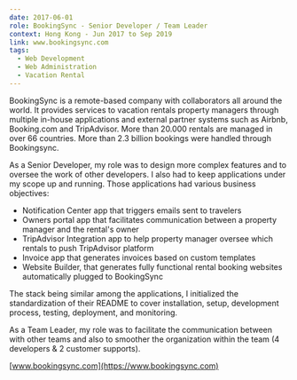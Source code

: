 ```yaml
---
date: 2017-06-01
role: BookingSync - Senior Developer / Team Leader
context: Hong Kong - Jun 2017 to Sep 2019
link: www.bookingsync.com
tags:
  - Web Development
  - Web Administration
  - Vacation Rental
---
```

BookingSync is a remote-based company with collaborators all around the world. It provides services to vacation rentals property managers through multiple in-house applications and external partner systems such as Airbnb, Booking.com and TripAdvisor. More than 20.000 rentals are managed in over 66 countries. More than 2.3 billion bookings were handled through Bookingsync.

As a Senior Developer, my role was to design more complex features and to oversee the work of other developers. I also had to keep applications under my scope up and running. Those applications had various business objectives:
- Notification Center app that triggers emails sent to travelers
- Owners portal app that facilitates communication between a property manager and the rental's owner
- TripAdvisor Integration app to help property manager oversee which rentals to push TripAdvisor platform
- Invoice app that generates invoices based on custom templates
- Website Builder, that generates fully functional rental booking websites automatically plugged to BookingSync

The stack being similar among the applications, I initialized the standardization of their README to cover installation, setup, development process, testing, deployment, and monitoring.

As a Team Leader, my role was to facilitate the communication between with other teams and also to smoother the organization within the team (4 developers & 2 customer supports).

[www.bookingsync.com](https://www.bookingsync.com)
